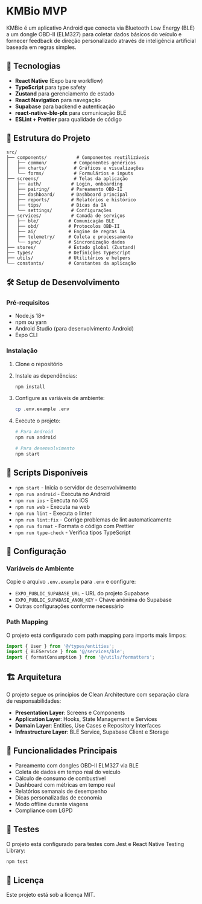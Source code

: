 # KMBio MVP

KMBio é um aplicativo Android que conecta via Bluetooth Low Energy (BLE) a um dongle OBD-II (ELM327) para coletar dados básicos do veículo e fornecer feedback de direção personalizado através de inteligência artificial baseada em regras simples.

## 🚀 Tecnologias

- **React Native** (Expo bare workflow)
- **TypeScript** para type safety
- **Zustand** para gerenciamento de estado
- **React Navigation** para navegação
- **Supabase** para backend e autenticação
- **react-native-ble-plx** para comunicação BLE
- **ESLint + Prettier** para qualidade de código

## 📁 Estrutura do Projeto

```
src/
├── components/           # Componentes reutilizáveis
│   ├── common/          # Componentes genéricos
│   ├── charts/          # Gráficos e visualizações
│   └── forms/           # Formulários e inputs
├── screens/             # Telas da aplicação
│   ├── auth/           # Login, onboarding
│   ├── pairing/        # Pareamento OBD-II
│   ├── dashboard/      # Dashboard principal
│   ├── reports/        # Relatórios e histórico
│   ├── tips/           # Dicas da IA
│   └── settings/       # Configurações
├── services/           # Camada de serviços
│   ├── ble/           # Comunicação BLE
│   ├── obd/           # Protocolos OBD-II
│   ├── ai/            # Engine de regras IA
│   ├── telemetry/     # Coleta e processamento
│   └── sync/          # Sincronização dados
├── stores/            # Estado global (Zustand)
├── types/             # Definições TypeScript
├── utils/             # Utilitários e helpers
└── constants/         # Constantes da aplicação
```

## 🛠️ Setup de Desenvolvimento

### Pré-requisitos

- Node.js 18+
- npm ou yarn
- Android Studio (para desenvolvimento Android)
- Expo CLI

### Instalação

1. Clone o repositório
2. Instale as dependências:
   ```bash
   npm install
   ```

3. Configure as variáveis de ambiente:
   ```bash
   cp .env.example .env
   ```

4. Execute o projeto:
   ```bash
   # Para Android
   npm run android
   
   # Para desenvolvimento
   npm start
   ```

## 📝 Scripts Disponíveis

- `npm start` - Inicia o servidor de desenvolvimento
- `npm run android` - Executa no Android
- `npm run ios` - Executa no iOS
- `npm run web` - Executa na web
- `npm run lint` - Executa o linter
- `npm run lint:fix` - Corrige problemas de lint automaticamente
- `npm run format` - Formata o código com Prettier
- `npm run type-check` - Verifica tipos TypeScript

## 🔧 Configuração

### Variáveis de Ambiente

Copie o arquivo `.env.example` para `.env` e configure:

- `EXPO_PUBLIC_SUPABASE_URL` - URL do projeto Supabase
- `EXPO_PUBLIC_SUPABASE_ANON_KEY` - Chave anônima do Supabase
- Outras configurações conforme necessário

### Path Mapping

O projeto está configurado com path mapping para imports mais limpos:

```typescript
import { User } from '@/types/entities';
import { BLEService } from '@/services/ble';
import { formatConsumption } from '@/utils/formatters';
```

## 🏗️ Arquitetura

O projeto segue os princípios de Clean Architecture com separação clara de responsabilidades:

- **Presentation Layer**: Screens e Components
- **Application Layer**: Hooks, State Management e Services
- **Domain Layer**: Entities, Use Cases e Repository Interfaces
- **Infrastructure Layer**: BLE Service, Supabase Client e Storage

## 📱 Funcionalidades Principais

- Pareamento com dongles OBD-II ELM327 via BLE
- Coleta de dados em tempo real do veículo
- Cálculo de consumo de combustível
- Dashboard com métricas em tempo real
- Relatórios semanais de desempenho
- Dicas personalizadas de economia
- Modo offline durante viagens
- Compliance com LGPD

## 🧪 Testes

O projeto está configurado para testes com Jest e React Native Testing Library:

```bash
npm test
```

## 📄 Licença

Este projeto está sob a licença MIT.